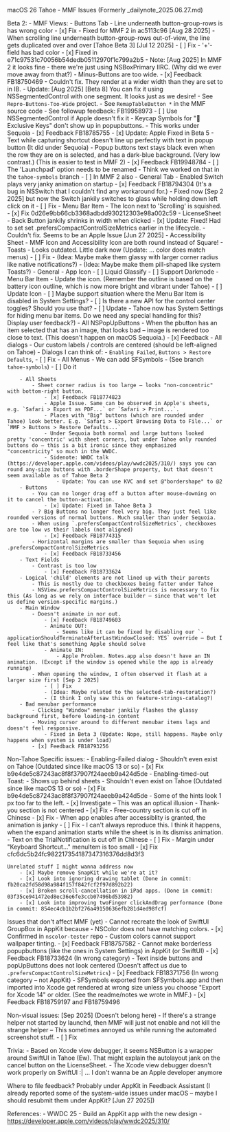 macOS 26 Tahoe - MMF Issues
    (Formerly _dailynote_2025.06.27.md)

Beta 2:
    - MMF Views:
        - Buttons Tab
            - Line underneath button-group-rows is has wrong color
                - [x] Fix 
                    - Fixed for MMF 2 in ac5113c96 [Aug 28 2025]
            - When scrolling line underneath button-group-rows out-of-view, the line gets duplicated over and over [Tahoe Beta 3] [Jul 12 2025]
                - [ ] Fix
            - '+'-field has bad color
                - [x] Fixed in e71c97531c70056b54dedb05112970f1c799a2b5
                - Note: [Aug 2025] In MMF 2 it looks fine - there we're just using NSBoxPrimary IIRC. (Why did we ever move away from that?)
            - Minus-Buttons are too wide. 
                - [x] Feedback FB18750469
                - Couldn't fix. They render at a wider width than they are set to in IB.
                - Update: [Aug 2025] [Beta 8] You can fix it using NSSegmentedControl with one segment. It looks just as we desire!
                    - See `Repro-Buttons-Too-Wide` project.
                    - See `RemapTableButton *` in the MMF source code
                    - See followup feedback: FB19958973
                - [ ] Use NSSegmentedControl if Apple doesn't fix it
            - Keycap Symbols for " Exclusive Keys" don't show up in popupbuttons.
                - This works under Sequoia
                - [x] Feedback FB18785755
                - [x] Update: Apple Fixed in Beta 5
            - Text while capturing shortcut doesn't line up perfectly with text in popup button (It did under Sequoia)
            - Popup buttons text stays black even when the row they are on is selected, and has a dark-blue background. (Very low contrast.) (This is easier to test in MMF 2)
                - [x] Feedback FB19948784
            - [ ] The 'Launchpad' option needs to be renamed
                - Think we worked on that in the `tahoe-symbols` branch
                - [ ] In MMF 2 also 
        - General Tab
            - Enabled Switch plays very janky animation on startup
            - [x] Feedback FB18794304 (It's a bug in NSSwitch that I couldn't find any workaround for.)
            - Fixed now [Sep 2 2025] but now the Switch jankily switches to glass while holding down left click on it
                - [ ] Fix
        - Menu Bar Item
            - The Icon next to 'Scrolling' is squished.
            - [x] Fix 0d26e9bb66cb3368adbdd930212303e98a002c59
        - LicenseSheet
            - Back Button jankily shrinks in width when clicked
                - [x] Update: Fixed! Had to set set .prefersCompactControlSizeMetrics earlier in the lifecycle.
                - Couldn't fix. Seems to be an Apple Issue [Jun 27 2025]
        - Accessibility Sheet
            - MMF Icon and Accessibility Icon are both round instead of Square!
        - Toasts
            - Looks outdated. Little dark now (Update: ... color does match menus)
            - [ ] Fix 
                - (Idea: Maybe make them glassy with larger corner radius like native notifications?)
                - (Idea: Maybe make them pill-shaped like system Toasts?)
    - General
        - App Icon
            - [ ] Liquid Glassify
            - [ ] Support Darkmode
        - Menu Bar Item
            - Update the icon. (Remember the outline is based on the battery icon outline, which is now more bright and vibrant under Tahoe)
                - [ ] Update Icon
            - [ ] Maybe support situation where the Menu Bar Item is disabled in System Settings?
            - [ ] Is there a new API for the control center toggles? Should you use that?
                - [ ] Update
            - Tahoe now has System Settings for hiding menu bar items. Do we need any special handling for this? Display user feedback?)
        - All NSPopUpButtons
            - When the pbutton has an item selected that has an image, that looks bad – image is rendered too close to text. (This doesn't happen on macOS Sequoia.)
            - [x] Feedback 
        - All dialogs
            - Our custom labels / controls are centered (should be left-aligned on Tahoe)
            - Dialogs I can think of:
                - `Enabling Failed`, `Buttons > Restore Defaults`, 
            - [ ] Fix
        - All Menus
            - We can add SFSymbols
                - (See branch `tahoe-symbols`)
            - [ ] Do it

        - All Sheets
            - Sheet corner radius is too large – looks "non-concentric" with bottom-right button.
                - [x] Feedback FB18774823
                - Apple Issue. Same can be observed in Apple's sheets, e.g. `Safari > Export as PDF...` or `Safari > Print...`. 
                - Places with "Big" buttons (which are rounded under Tahoe) look better. E.g. `Safari > Export Browsing Data to File...` or `MMF > Buttons > Restore Defaults...`
                - Under Sequoia both normal and large buttons looked pretty 'concentric' with sheet corners, but under Tahoe only rounded buttons do – this is a bit ironic since they emphasized "concentricity" so much in the WWDC.
                - Sidenote: WWDC talk (https://developer.apple.com/videos/play/wwdc2025/310/) says you can round any-size buttons with .borderShape property, but that doesn't seem available as of Tahoe Beta 2
                    - Update: You can use KVC and set @"bordershape" to @2
        - Buttons
            - You can no longer drag off a button after mouse-downing on it to cancel the button-activation.
                - [x] Update: Fixed in Tahoe Beta 3
            - ? Big Buttons no longer feel very big. They just feel like rounded versions of normal buttons. Much smaller than under Sequoia.
            - When using `.prefersCompactControlSizeMetrics`, checkboxes are too low vs their labels (not aligned)
                - [x] Feedback FB18774315
            - Horizontal margins are smaller than Sequoia when using .prefersCompactControlSizeMetrics
                - [x] Feedback FB18733456
        - Text Fields
            - Contrast is too low
                - [x] Feedback FB18733624
        - Logical 'child' elements are not lined up with their parents
            - This is mostly due to checkboxes being fatter under Tahoe
            - NSView.prefersCompactControlSizeMetrics is necessary to fix this (As long as we rely on interface builder – since that won't let us define version-specific margins.)
        - Main Window
            - Doesn't animate in nor out.
                - [x] Feedback FB18749603
                - Animate OUT:
                    - Seems like it can be fixed by disabling our `-applicationShouldTerminateAfterLastWindowClosed: YES` override – But I feel like that's something Apple should solve
                - Animate IN: 
                    - Apple Problem. Notes.app also doesn't have an IN animation. (Except if the window is opened while the app is already running)
            - When opening the window, I often observed it flash at a larger size first [Sep 2 2025]
                - [ ] Fix
                - (Idea: Maybe related to the selected-tab-restoration?)
                - (I think I only saw this on feature-strings-catalog?)
        - Bad menubar performance
            - Clicking "Window" menubar jankily flashes the glassy background first, before loading-in content
            - Moving cursor around to different menubar items lags and doesn't feel responsive.
                - Fixed in Beta 3 (Update: Nope, still happens. Maybe only happens when system is under load)
            - [x] Feedback FB18793256

Non-Tahoe Specific issues:
    - Enabling-Failed dialog
        - Shouldn't even exist on Tahoe (Outdated since like macOS 13 or so)
        - [x] Fix b9e4de5c87243ac8f8f37907f24aeeb9a424d5de
    - Enabling-timed-out Toast:
        - Shows up behind sheets
        - Shouldn't even exist on Tahoe (Outdated since like macOS 13 or so)
        - [x] Fix b9e4de5c87243ac8f8f37907f24aeeb9a424d5de
    - Some of the hints look 1 px too far to the left.
        - [x] Investigate – This was an optical illusion
    - Thank-you section is not centered
        - [x] Fix
    - Free-country section is cut off in Chinese
        - [x] Fix
    - When app enables after accessiblity is granted, the animation is janky
        - [ ] Fix 
        - I can't always reproduce this. I think it happens, when the expand animation starts while the sheet is in its dismiss animation.
    - Text on the TrialNotification is cut off in Chinese
        - [ ] Fix
    - Margin under "Keyboard Shortcut..." menuItem is too small
        - [x] Fix cfc6dc5b24fc982217354187347316376dd8d3f3
    
    Unrelated stuff I might wanna address now
        - [x] Maybe remove SnapKit while we're at it?
        - [x] Look into ignoring drawing tablet (Done in commit: fb20ca2fd58d98a984f157f842fcf2f97d892b22)
        - [x] Broken scroll-cancellation in iPad apps. (Done in commit: 03f35ce941472ed8ec36e6fe3ccb07496bd53982)
        - [x] Look into improving twoFinger clickAndDrag performance (Done in commit: 854ec4cb1b2bf276a49150636efb281d4ed98fcf)


Issues that don't affect MMF (yet)
    - Cannot recreate the look of SwiftUI GroupBox in AppKit because 
        - NSColor does not have matching colors.
            - [x] Confirmed in `nscolor-tester` repo
        - Custom colors cannot support wallpaper tinting.
        - [x] Feedback FB18757582
    - Cannot make borderless popupbuttons (like the ones in System Settings) in AppKit (or SwiftUI)
        - [x] Feedback FB18733624 (In wrong category)
    - Text inside buttons and popUpButtons does not look centered (Doesn't affect us due to `.prefersCompactControlSizeMetrics`)
        - [x] Feedback FB18371756 (In wrong category – not AppKit)
    - SFSymbols exported from SFSymbols.app and then imported into Xcode get rendered at wrong size unless you choose "Export for Xcode 14" or older. (See the readme/notes we wrote in MMF.)
        - [x] Feedback FB18759197 and FB18759496

Non-visual issues: [Sep 2025] (Doesn't belong here)
    - If there's a strange helper not started by launchd, then MMF will just not enable and not kill the strange helper – This sometimes annoyed us while running the automated screenshot stuff.
        - [ ] Fix

Trivia:
    - Based on Xcode view debugger, it seems NSButton is a wrapper around SwiftUI in Tahoe (Ew). That might explain the autolayout jank on the cancel button on the LicenseSheet.
    - The Xcode view debugger doesn't work properly on SwiftUI :| ... I don't wanna be an Apple developer anymore

Where to file feedback?
    Probably under AppKit in Feedback Assistant  (I already reported some of the system-wide issues under macOS – maybe I should resubmit them under AppKit? [Jun 27 2025])

References:
    - WWDC 25 - Build an AppKit app with the new design - https://developer.apple.com/videos/play/wwdc2025/310/